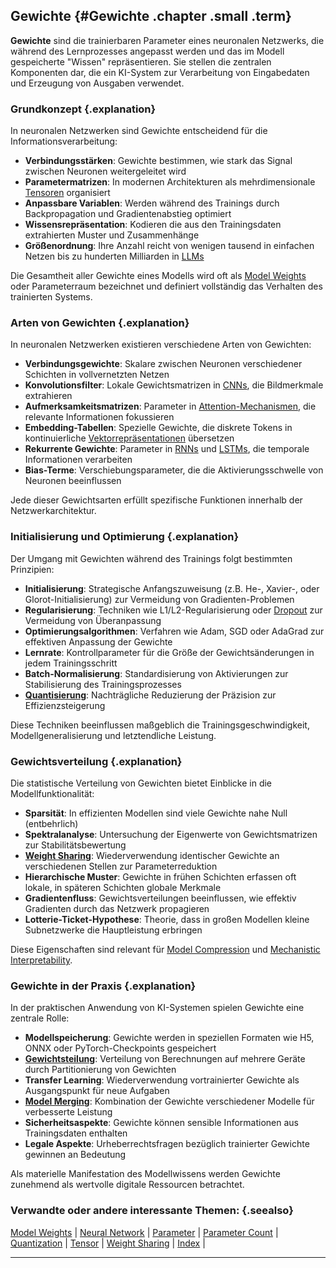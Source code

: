 ## Gewichte {#Gewichte .chapter .small .term}

**Gewichte** sind die trainierbaren Parameter eines neuronalen Netzwerks, die während des Lernprozesses angepasst werden und das im Modell gespeicherte "Wissen" repräsentieren. Sie stellen die zentralen Komponenten dar, die ein KI-System zur Verarbeitung von Eingabedaten und Erzeugung von Ausgaben verwendet.

### Grundkonzept {.explanation}

In neuronalen Netzwerken sind Gewichte entscheidend für die Informationsverarbeitung:

- **Verbindungsstärken**: Gewichte bestimmen, wie stark das Signal zwischen Neuronen weitergeleitet wird
- **Parametermatrizen**: In modernen Architekturen als mehrdimensionale [Tensoren](#Tensor) organisiert
- **Anpassbare Variablen**: Werden während des Trainings durch Backpropagation und Gradientenabstieg optimiert
- **Wissensrepräsentation**: Kodieren die aus den Trainingsdaten extrahierten Muster und Zusammenhänge
- **Größenordnung**: Ihre Anzahl reicht von wenigen tausend in einfachen Netzen bis zu hunderten Milliarden in [LLMs](#LLM)

Die Gesamtheit aller Gewichte eines Modells wird oft als [Model Weights](#Model-Weights) oder Parameterraum bezeichnet und definiert vollständig das Verhalten des trainierten Systems.

### Arten von Gewichten {.explanation}

In neuronalen Netzwerken existieren verschiedene Arten von Gewichten:

- **Verbindungsgewichte**: Skalare zwischen Neuronen verschiedener Schichten in vollvernetzten Netzen
- **Konvolutionsfilter**: Lokale Gewichtsmatrizen in [CNNs](#CNN), die Bildmerkmale extrahieren
- **Aufmerksamkeitsmatrizen**: Parameter in [Attention-Mechanismen](#Attention-Mechanism), die relevante Informationen fokussieren
- **Embedding-Tabellen**: Spezielle Gewichte, die diskrete Tokens in kontinuierliche [Vektorrepräsentationen](#Embedding) übersetzen
- **Rekurrente Gewichte**: Parameter in [RNNs](#RNN) und [LSTMs](#LSTM), die temporale Informationen verarbeiten
- **Bias-Terme**: Verschiebungsparameter, die die Aktivierungsschwelle von Neuronen beeinflussen

Jede dieser Gewichtsarten erfüllt spezifische Funktionen innerhalb der Netzwerkarchitektur.

### Initialisierung und Optimierung {.explanation}

Der Umgang mit Gewichten während des Trainings folgt bestimmten Prinzipien:

- **Initialisierung**: Strategische Anfangszuweisung (z.B. He-, Xavier-, oder Glorot-Initialisierung) zur Vermeidung von Gradienten-Problemen
- **Regularisierung**: Techniken wie L1/L2-Regularisierung oder [Dropout](#Dropout) zur Vermeidung von Überanpassung
- **Optimierungsalgorithmen**: Verfahren wie Adam, SGD oder AdaGrad zur effektiven Anpassung der Gewichte
- **Lernrate**: Kontrollparameter für die Größe der Gewichtsänderungen in jedem Trainingsschritt
- **Batch-Normalisierung**: Standardisierung von Aktivierungen zur Stabilisierung des Trainingsprozesses
- **[Quantisierung](#Quantization)**: Nachträgliche Reduzierung der Präzision zur Effizienzsteigerung

Diese Techniken beeinflussen maßgeblich die Trainingsgeschwindigkeit, Modellgeneralisierung und letztendliche Leistung.

### Gewichtsverteilung {.explanation}

Die statistische Verteilung von Gewichten bietet Einblicke in die Modellfunktionalität:

- **Sparsität**: In effizienten Modellen sind viele Gewichte nahe Null (entbehrlich)
- **Spektralanalyse**: Untersuchung der Eigenwerte von Gewichtsmatrizen zur Stabilitätsbewertung
- **[Weight Sharing](#Weight-Sharing)**: Wiederverwendung identischer Gewichte an verschiedenen Stellen zur Parameterreduktion
- **Hierarchische Muster**: Gewichte in frühen Schichten erfassen oft lokale, in späteren Schichten globale Merkmale
- **Gradientenfluss**: Gewichtsverteilungen beeinflussen, wie effektiv Gradienten durch das Netzwerk propagieren
- **Lotterie-Ticket-Hypothese**: Theorie, dass in großen Modellen kleine Subnetzwerke die Hauptleistung erbringen

Diese Eigenschaften sind relevant für [Model Compression](#Model-Compression) und [Mechanistic Interpretability](#Mechanistic-Interpretability).

### Gewichte in der Praxis {.explanation}

In der praktischen Anwendung von KI-Systemen spielen Gewichte eine zentrale Rolle:

- **Modellspeicherung**: Gewichte werden in speziellen Formaten wie H5, ONNX oder PyTorch-Checkpoints gespeichert
- **[Gewichtsteilung](#Weight-Sharing)**: Verteilung von Berechnungen auf mehrere Geräte durch Partitionierung von Gewichten
- **Transfer Learning**: Wiederverwendung vortrainierter Gewichte als Ausgangspunkt für neue Aufgaben
- **[Model Merging](#Model-Merging)**: Kombination der Gewichte verschiedener Modelle für verbesserte Leistung
- **Sicherheitsaspekte**: Gewichte können sensible Informationen aus Trainingsdaten enthalten
- **Legale Aspekte**: Urheberrechtsfragen bezüglich trainierter Gewichte gewinnen an Bedeutung

Als materielle Manifestation des Modellwissens werden Gewichte zunehmend als wertvolle digitale Ressourcen betrachtet.

### Verwandte oder andere interessante Themen: {.seealso}

[Model Weights](#Model-Weights) |
[Neural Network](#Neural-Network) |
[Parameter](#Parameter) |
[Parameter Count](#Parameter-Count) |
[Quantization](#Quantization) |
[Tensor](#Tensor) |
[Weight Sharing](#Weight-Sharing) |
[Index](#Index) |

----


